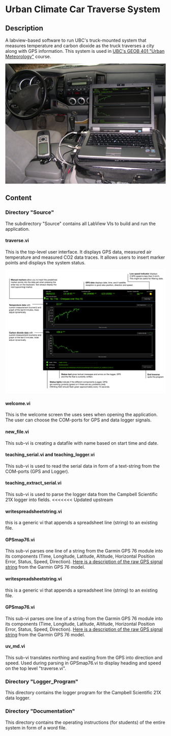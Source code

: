 # Urban Climate Car Traverse System 

## Description

A labview-based software to run UBC's truck-mounted system that measures temperature and carbon dioxide as the truck traverses a city along with GPS information. This system is used in <a href="http://ibis.geog.ubc.ca/courses/geob401/">UBC's GEOB 401 "Urban Meteorology"</a> course.

![](Image-System-Photo.jpg)

## Content

### Directory "Source"

The subdirectory "Source" contains all LabView VIs to build and run the application.

#### traverse.vi

This is the top-level user interface. It displays GPS data, measured air temperature and measured CO2 data traces. It allows users to insert marker points and displays the system status. 

![](Image-Screen.gif)

#### welcome.vi

This is the welcome screen the uses sees when opening the application. The user can choose the COM-ports for GPS and data logger signals.

#### new_file.vi

This sub-vi is creating a datafile with name based on start time and date.

#### teaching_serial.vi and teaching_logger.vi

This sub-vi is used to read the serial data in form of a text-string from the COM-ports (GPS and Logger).

#### teaching_extract_serial.vi

This sub-vi is used to parse the logger data from the Campbell Scientific 21X logger into fields. 
<<<<<<< Updated upstream

#### writespreadsheetstring.vi

this is a generic vi that appends a spreadsheet line (string) to an existing file. 

#### GPSmap76.vi

This sub-vi parses one line of a string from the Garmin GPS 76 module into its components (Time, Longitude, Latitude, Altitude, Horizontal Position Error, Status, Speed, Direction). <a href="images/GPS_Signal.png">Here is a description of the raw GPS signal string</a> from the Garmin GPS 76 model.

#### writespreadsheetstring.vi

this is a generic vi that appends a spreadsheet line (string) to an existing file. 

#### GPSmap76.vi

This sub-vi parses one line of a string from the Garmin GPS 76 module into its components (Time, Longitude, Latitude, Altitude, Horizontal Position Error, Status, Speed, Direction). <a href="images/GPS_Signal.png">Here is a description of the raw GPS signal string</a> from the Garmin GPS 76 model.

#### uv_md.vi

This sub-vi translates northing and easting from the GPS into direction and speed. Used during parsing in GPSmap76.vi to display heading and speed on the top level "traverse.vi".

### Directory "Logger_Program"

This directory contains the logger program for the Campbell Scientific 21X data logger.

### Directory "Documentation"

This directory contains the operating instructions (for students) of the entire system in form of a word file.
